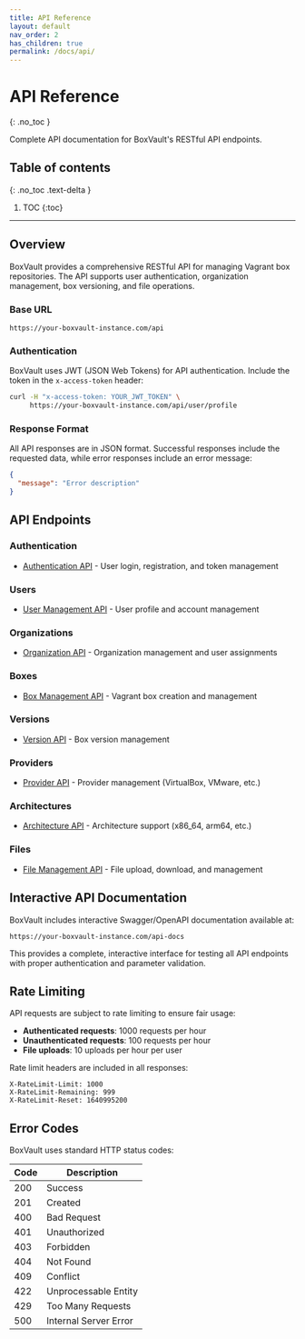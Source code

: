 ```yaml
---
title: API Reference
layout: default
nav_order: 2
has_children: true
permalink: /docs/api/
---
```


# API Reference
{: .no_toc }

Complete API documentation for BoxVault's RESTful API endpoints.

## Table of contents
{: .no_toc .text-delta }

1. TOC
{:toc}

---

## Overview

BoxVault provides a comprehensive RESTful API for managing Vagrant box repositories. The API supports user authentication, organization management, box versioning, and file operations.

### Base URL

```
https://your-boxvault-instance.com/api
```

### Authentication

BoxVault uses JWT (JSON Web Tokens) for API authentication. Include the token in the `x-access-token` header:

```bash
curl -H "x-access-token: YOUR_JWT_TOKEN" \
     https://your-boxvault-instance.com/api/user/profile
```

### Response Format

All API responses are in JSON format. Successful responses include the requested data, while error responses include an error message:

```json
{
  "message": "Error description"
}
```

## API Endpoints

### Authentication
- [Authentication API](authentication/) - User login, registration, and token management

### Users
- [User Management API](users/) - User profile and account management

### Organizations
- [Organization API](organizations/) - Organization management and user assignments

### Boxes
- [Box Management API](boxes/) - Vagrant box creation and management

### Versions
- [Version API](versions/) - Box version management

### Providers
- [Provider API](providers/) - Provider management (VirtualBox, VMware, etc.)

### Architectures
- [Architecture API](architectures/) - Architecture support (x86_64, arm64, etc.)

### Files
- [File Management API](files/) - File upload, download, and management

## Interactive API Documentation

BoxVault includes interactive Swagger/OpenAPI documentation available at:

```
https://your-boxvault-instance.com/api-docs
```

This provides a complete, interactive interface for testing all API endpoints with proper authentication and parameter validation.

## Rate Limiting

API requests are subject to rate limiting to ensure fair usage:

- **Authenticated requests**: 1000 requests per hour
- **Unauthenticated requests**: 100 requests per hour
- **File uploads**: 10 uploads per hour per user

Rate limit headers are included in all responses:

```
X-RateLimit-Limit: 1000
X-RateLimit-Remaining: 999
X-RateLimit-Reset: 1640995200
```

## Error Codes

BoxVault uses standard HTTP status codes:

| Code | Description |
|------|-------------|
| 200 | Success |
| 201 | Created |
| 400 | Bad Request |
| 401 | Unauthorized |
| 403 | Forbidden |
| 404 | Not Found |
| 409 | Conflict |
| 422 | Unprocessable Entity |
| 429 | Too Many Requests |
| 500 | Internal Server Error |

